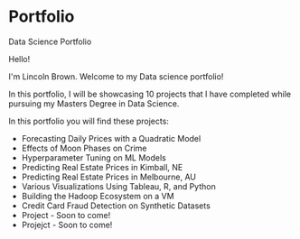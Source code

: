 # Portfolio
Data Science Portfolio

Hello!

I'm Lincoln Brown. Welcome to my Data science portfolio! 

In this portfolio, I will be showcasing 10 projects that I have completed while pursuing my Masters Degree in Data Science. 

In this portfolio you will find these projects:
<ul>
  <li>Forecasting Daily Prices with a Quadratic Model</li>
  <li>Effects of Moon Phases on Crime</li>
  <li>Hyperparameter Tuning on ML Models</li>
  <li>Predicting Real Estate Prices in Kimball, NE</li>
  <li>Predicting Real Estate Prices in Melbourne, AU</li>
  <li>Various Visualizations Using Tableau, R, and Python</li>
  <li>Building the Hadoop Ecosystem on a VM</li>
  <li>Credit Card Fraud Detection on Synthetic Datasets</li>
  <li>Project - Soon to come!</li>
  <li>Projejct - Soon to come!</li>
</ul>
